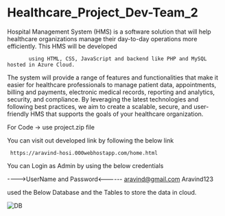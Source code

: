 # Healthcare_Project_Dev-Team_2
Hospital Management System (HMS) is a software solution that will help healthcare organizations manage their day-to-day operations more efficiently. This HMS will be developed 
           
           using HTML, CSS, JavaScript and backend like PHP and MySQL hosted in Azure Cloud. 
The system will provide a range of features and functionalities that make it easier for healthcare professionals to manage patient data, appointments, billing and payments, electronic medical records, reporting and analytics, security, and compliance. By leveraging the latest technologies and following best practices, we aim to create a scalable, secure, and user-friendly HMS that supports the goals of your healthcare organization.


For Code -> use project.zip file
  

You can visit out developed link by following the below link
      
     https://aravind-hosi.000webhostapp.com/home.html

You can Login as Admin by using the below credentials

---->UserName and Password<------
aravind@gmail.com
Aravind123


used the Below Database and the Tables to store the data in cloud.


![DB](https://user-images.githubusercontent.com/124765943/235749937-3e88b4fa-285f-4ca6-91ee-f10e94f5e672.jpeg)
